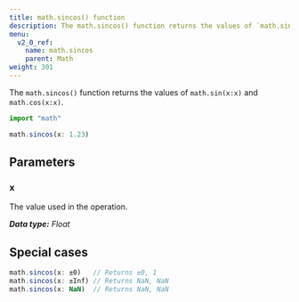 ```yaml
---
title: math.sincos() function
description: The math.sincos() function returns the values of `math.sin(x:x)` and `math.cos(x:x)`.
menu:
  v2_0_ref:
    name: math.sincos
    parent: Math
weight: 301
---
```


The `math.sincos()` function returns the values of `math.sin(x:x)` and `math.cos(x:x)`.

```js
import "math"

math.sincos(x: 1.23)
```

## Parameters

### x
The value used in the operation.

_**Data type:** Float_

## Special cases
```js
math.sincos(x: ±0)   // Returns ±0, 1
math.sincos(x: ±Inf) // Returns NaN, NaN
math.sincos(x: NaN)  // Returns NaN, NaN
```
